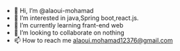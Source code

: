- 👋 Hi, I’m @alaoui-mohamad
- 👀 I’m interested in java,Spring boot,react.js.
- 🌱 I’m currently learning frant-end web 
- 💞️ I’m looking to collaborate on nothing 
- 📫 How to reach me alaoui.mohamad12376@gmail.com

<!---
alaoui-mohamad/alaoui-mohamad is a ✨ special ✨ repository because its `README.md` (this file) appears on your GitHub profile.
You can click the Preview link to take a look at your changes.
--->
